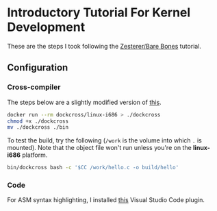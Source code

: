 # Introductory Tutorial For Kernel Development
These are the steps I took following the [Zesterer/Bare Bones](https://wiki.osdev.org/User:Zesterer/Bare_Bones) tutorial.

## Configuration
### Cross-compiler
The steps below are a slightly modified version of [this](https://github.com/dockcross/dockcross).

```bash
docker run --rm dockcross/linux-i686 > ./dockcross
chmod +x ./dockcross
mv ./dockcross ./bin
```

To test the build, try the following (`/work` is the volume into which `.` is mounted). Note that the object file won't run unless you're on the **linux-i686** platform.

```bash
bin/dockcross bash -c '$CC /work/hello.c -o build/hello'
```

### Code
For ASM syntax highlighting, I installed [this](https://marketplace.visualstudio.com/items?itemName=basdp.language-gas-x86) Visual Studio Code plugin.